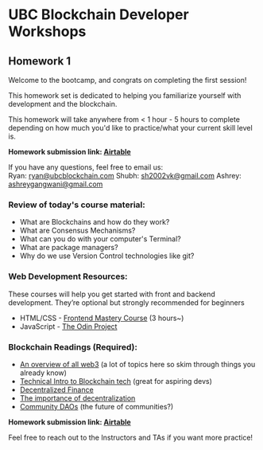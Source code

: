 # UBC Blockchain Developer Workshops
  
## Homework 1
Welcome to the bootcamp, and congrats on completing the first session!  
  
This homework set is dedicated to helping you familiarize yourself with development and the blockchain.  

This homework will take anywhere from < 1 hour - 5 hours to complete depending on how much you'd like to practice/what your current skill level is. 

**Homework submission link: [Airtable](https://airtable.com/appnMzRZ1xvyIFQKs/tbl5YMUzl1woqxSBW/viwknwAinjIM3lI0f?blocks=hide)**
  
If you have any questions, feel free to email us:  
Ryan: [ryan@ubcblockchain.com](mailto:ryan@ubcblockchain.com)
Shubh: [sh2002vk@gmail.com](mailto:sh2002vk@gmail.com)
Ashrey: [ashreygangwani@gmail.com](mailto:ashreygangwani@gmail.com)

### Review of today's course material:
-   What are Blockchains and how do they work?
-   What are Consensus Mechanisms?
-   What can you do with your computer's Terminal?
-   What are package managers?
-   Why do we use Version Control technologies like git?

### Web Development Resources:
These courses will help you get started with front and backend development. They’re optional but strongly recommended for beginners
-   HTML/CSS - [Frontend Mastery Course](https://www.udemy.com/course/master-the-basics-of-html5-css3-beginner-web-development/?ranMID=39197&ranEAID=JVFxdTr9V80&ranSiteID=JVFxdTr9V80-jUYq1.bknDfI7ZdtbMf4FQ&LSNPUBID=JVFxdTr9V80&utm_source=aff-campaign&utm_medium=udemyads) (3 hours~)    
-   JavaScript - [The Odin Project](https://www.theodinproject.com/paths/full-stack-javascript/courses/javascript) 

### Blockchain Readings (Required):
-   [An overview of all web3](https://docs.google.com/document/d/1SWJw_NTyUvgdB_asRzsnVyKjciW8dZbeqQeUeWsEiQc/edit#) (a lot of topics here so skim through things you already know)
-   [Technical Intro to Blockchain tech](https://www.ibm.com/topics/what-is-blockchain) (great for aspiring devs)
-   [Decentralized Finance](https://decrypt.co/resources/defi-ultimate-beginners-guide-decentralized-finance)
-   [The importance of decentralization](https://onezero.medium.com/why-decentralization-matters-5e3f79f7638e)
-   [Community DAOs](https://p.mirror.xyz/cVN3KOss0uqpZwxHQKtC4Syvn1RfXaxofFKHJuKLWS4) (the future of communities?)
    
**Homework submission link: [Airtable](https://airtable.com/appnMzRZ1xvyIFQKs/tbl5YMUzl1woqxSBW/viwknwAinjIM3lI0f?blocks=hide)**

Feel free to reach out to the Instructors and TAs if you want more practice!